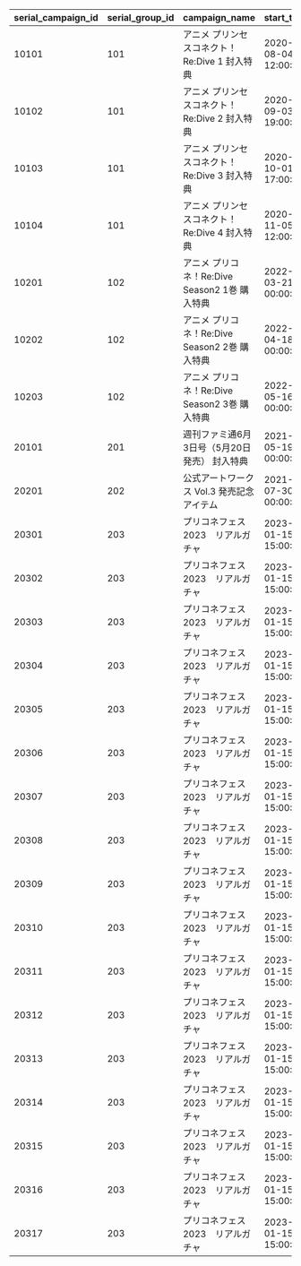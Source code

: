 |serial_campaign_id|serial_group_id|campaign_name|start_time|end_time|limit_num|count_share_id|
| --- | --- | --- | --- | --- | --- | --- |
|10101|101|アニメ プリンセスコネクト！Re:Dive 1 封入特典|2020-08-04 12:00:00|2023/12/31 23:59:59|1|0|
|10102|101|アニメ プリンセスコネクト！Re:Dive 2 封入特典|2020-09-03 19:00:00|2023/12/31 23:59:59|1|0|
|10103|101|アニメ プリンセスコネクト！Re:Dive 3 封入特典|2020-10-01 17:00:00|2023/12/31 23:59:59|1|0|
|10104|101|アニメ プリンセスコネクト！Re:Dive 4 封入特典|2020-11-05 12:00:00|2023/12/31 23:59:59|1|0|
|10201|102|アニメ プリコネ！Re:Dive Season2 1巻 購入特典|2022-03-21 00:00:00|2026/12/31 23:59:59|1|0|
|10202|102|アニメ プリコネ！Re:Dive Season2 2巻 購入特典|2022-04-18 00:00:00|2026/12/31 23:59:59|1|0|
|10203|102|アニメ プリコネ！Re:Dive Season2 3巻 購入特典|2022-05-16 00:00:00|2026/12/31 23:59:59|1|0|
|20101|201|週刊ファミ通6月3日号（5月20日発売） 封入特典|2021-05-19 00:00:00|2022/05/19 23:59:59|1|0|
|20201|202|公式アートワークス Vol.3 発売記念アイテム|2021-07-30 00:00:00|2030/07/30 23:59:59|1|0|
|20301|203|プリコネフェス2023　リアルガチャ|2023-01-15 15:00:00|2024/01/31 23:59:59|3|1|
|20302|203|プリコネフェス2023　リアルガチャ|2023-01-15 15:00:00|2024/01/31 23:59:59|3|1|
|20303|203|プリコネフェス2023　リアルガチャ|2023-01-15 15:00:00|2024/01/31 23:59:59|3|1|
|20304|203|プリコネフェス2023　リアルガチャ|2023-01-15 15:00:00|2024/01/31 23:59:59|3|1|
|20305|203|プリコネフェス2023　リアルガチャ|2023-01-15 15:00:00|2024/01/31 23:59:59|3|1|
|20306|203|プリコネフェス2023　リアルガチャ|2023-01-15 15:00:00|2024/01/31 23:59:59|3|1|
|20307|203|プリコネフェス2023　リアルガチャ|2023-01-15 15:00:00|2024/01/31 23:59:59|3|1|
|20308|203|プリコネフェス2023　リアルガチャ|2023-01-15 15:00:00|2024/01/31 23:59:59|3|1|
|20309|203|プリコネフェス2023　リアルガチャ|2023-01-15 15:00:00|2024/01/31 23:59:59|3|1|
|20310|203|プリコネフェス2023　リアルガチャ|2023-01-15 15:00:00|2024/01/31 23:59:59|3|1|
|20311|203|プリコネフェス2023　リアルガチャ|2023-01-15 15:00:00|2024/01/31 23:59:59|3|1|
|20312|203|プリコネフェス2023　リアルガチャ|2023-01-15 15:00:00|2024/01/31 23:59:59|3|1|
|20313|203|プリコネフェス2023　リアルガチャ|2023-01-15 15:00:00|2024/01/31 23:59:59|3|1|
|20314|203|プリコネフェス2023　リアルガチャ|2023-01-15 15:00:00|2024/01/31 23:59:59|3|1|
|20315|203|プリコネフェス2023　リアルガチャ|2023-01-15 15:00:00|2024/01/31 23:59:59|3|1|
|20316|203|プリコネフェス2023　リアルガチャ|2023-01-15 15:00:00|2024/01/31 23:59:59|3|1|
|20317|203|プリコネフェス2023　リアルガチャ|2023-01-15 15:00:00|2024/01/31 23:59:59|3|1|